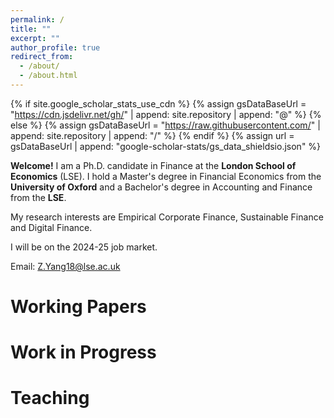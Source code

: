 ```yaml
---
permalink: /
title: ""
excerpt: ""
author_profile: true
redirect_from: 
  - /about/
  - /about.html
---
```


{% if site.google_scholar_stats_use_cdn %}
{% assign gsDataBaseUrl = "https://cdn.jsdelivr.net/gh/" | append: site.repository | append: "@" %}
{% else %}
{% assign gsDataBaseUrl = "https://raw.githubusercontent.com/" | append: site.repository | append: "/" %}
{% endif %}
{% assign url = gsDataBaseUrl | append: "google-scholar-stats/gs_data_shieldsio.json" %}

<span class='anchor' id='about-me'></span>

**Welcome!** I am a Ph.D. candidate in Finance at the **London School of Economics** (LSE). I hold a Master's degree in Financial Economics from the **University of Oxford** and a Bachelor's degree in Accounting and Finance from the **LSE**.


My research interests are Empirical Corporate Finance, Sustainable Finance and Digital Finance.


I will be on the 2024-25 job market.


Email: [Z.Yang18@lse.ac.uk](mailto:Z.Yang18@lse.ac.uk)


# Working Papers

# Work in Progress

# Teaching

